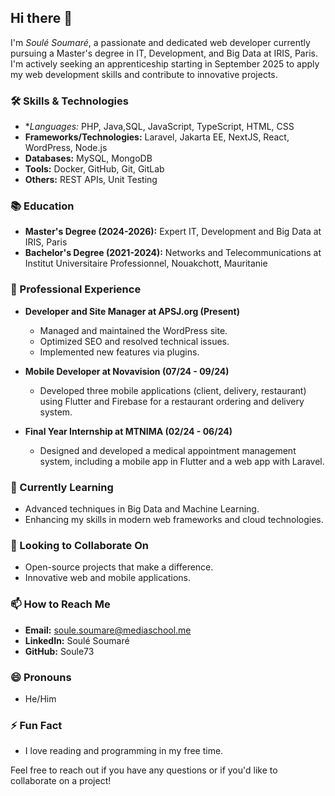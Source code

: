 ## Hi there 👋

I'm *Soulé Soumaré*, a passionate and dedicated web developer currently pursuing a Master's degree in IT, Development, and Big Data at IRIS, Paris. I'm actively seeking an apprenticeship starting in September 2025 to apply my web development skills and contribute to innovative projects.

### 🛠️ Skills & Technologies

- **Languages:* PHP, Java,SQL, JavaScript, TypeScript, HTML, CSS
- **Frameworks/Technologies:** Laravel, Jakarta EE, NextJS, React, WordPress, Node.js
- **Databases:** MySQL, MongoDB
- **Tools:** Docker, GitHub, Git, GitLab
- **Others:** REST APIs, Unit Testing

### 📚 Education

- **Master's Degree (2024-2026):** Expert IT, Development and Big Data at IRIS, Paris
- **Bachelor's Degree (2021-2024):** Networks and Telecommunications at Institut Universitaire Professionnel, Nouakchott, Mauritanie

### 💼 Professional Experience

- **Developer and Site Manager at APSJ.org (Present)**
  - Managed and maintained the WordPress site.
  - Optimized SEO and resolved technical issues.
  - Implemented new features via plugins.

- **Mobile Developer at Novavision (07/24 - 09/24)**
  - Developed three mobile applications (client, delivery, restaurant) using Flutter and Firebase for a restaurant ordering and delivery system.

- **Final Year Internship at MTNIMA (02/24 - 06/24)**
  - Designed and developed a medical appointment management system, including a mobile app in Flutter and a web app with Laravel.

### 🌱 Currently Learning

- Advanced techniques in Big Data and Machine Learning.
- Enhancing my skills in modern web frameworks and cloud technologies.

### 🤝 Looking to Collaborate On

- Open-source projects that make a difference.
- Innovative web and mobile applications.

### 📫 How to Reach Me

- **Email:** soule.soumare@mediaschool.me
- **LinkedIn:** Soulé Soumaré
- **GitHub:** Soule73

### 😄 Pronouns

- He/Him

### ⚡ Fun Fact

- I love reading and programming in my free time.

Feel free to reach out if you have any questions or if you'd like to collaborate on a project!

<!--
**Soule73/Soule73** is a ✨ _special_ ✨ repository because its `README.md` (this file) appears on your GitHub profile.

Here are some ideas to get you started:

- 🔭 I’m currently working on ...
- 🌱 I’m currently learning ...
- 👯 I’m looking to collaborate on ...
- 🤔 I’m looking for help with ...
- 💬 Ask me about ...
- 📫 How to reach me: ...
- 😄 Pronouns: ...
- ⚡ Fun fact: ...
-->

